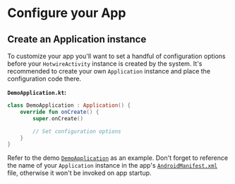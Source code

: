 # Configure your App

## Create an Application instance
To customize your app you'll want to set a handful of configuration options before your `HotwireActivity` instance is created by the system. It's recommended to create your own `Application` instance and place the configuration code there.

**`DemoApplication.kt`:**
```kotlin
class DemoApplication : Application() {
    override fun onCreate() {
        super.onCreate()

        // Set configuration options
    }
}
```

Refer to the demo [`DemoApplication`](../demo/src/main/kotlin/dev/hotwire/demo/DemoApplication.kt) as an example. Don't forget to reference the name of your `Application` instance in the app's [`AndroidManifest.xml`](../demo/src/main/AndroidManifest.xml) file, otherwise it won't be invoked on app startup.

